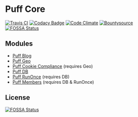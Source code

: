 # Puff Core
[![Travis CI](https://api.travis-ci.org/eustasy/puff-core.svg?branch=master)](https://travis-ci.org/eustasy/puff-core)
[![Codacy Badge](https://api.codacy.com/project/badge/Grade/ec942a83ce0f431d9f2a9bc0abada3b3)](https://www.codacy.com/app/eustasy/puff-core)
[![Code Climate](https://codeclimate.com/github/eustasy/puff-core/badges/gpa.svg)](https://codeclimate.com/github/eustasy/puff-core)
[![Bountysource](https://www.bountysource.com/badge/tracker?tracker_id=17638338)](https://www.bountysource.com/teams/eustasy/issues?tracker_ids=17638338)
[![FOSSA Status](https://app.fossa.io/api/projects/git%2Bgithub.com%2Feustasy%2Fpuff-core.svg?type=shield)](https://app.fossa.io/projects/git%2Bgithub.com%2Feustasy%2Fpuff-core?ref=badge_shield)

## Modules
- [Puff Blog](https://github.com/eustasy/puff-blog)
- [Puff Geo](https://github.com/eustasy/puff-geo)
- [Puff Cookie Compliance](https://github.com/eustasy/puff-cookiecompliance) (requires Geo)
- [Puff DB](https://github.com/eustasy/puff-db)
- [Puff RunOnce](https://github.com/eustasy/puff-runonce) (requires DB)
- [Puff Members](https://github.com/eustasy/puff-members) (requires DB & RunOnce)


## License
[![FOSSA Status](https://app.fossa.io/api/projects/git%2Bgithub.com%2Feustasy%2Fpuff-core.svg?type=large)](https://app.fossa.io/projects/git%2Bgithub.com%2Feustasy%2Fpuff-core?ref=badge_large)
